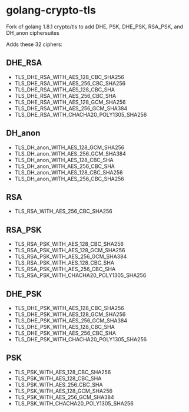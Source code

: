 # golang-crypto-tls
Fork of golang 1.8.1 crypto/tls to add DHE, PSK, DHE_PSK, RSA_PSK, and DH_anon ciphersuites

Adds these 32 ciphers:
## DHE_RSA
* TLS_DHE_RSA_WITH_AES_128_CBC_SHA256
* TLS_DHE_RSA_WITH_AES_256_CBC_SHA256
* TLS_DHE_RSA_WITH_AES_128_CBC_SHA
* TLS_DHE_RSA_WITH_AES_256_CBC_SHA
* TLS_DHE_RSA_WITH_AES_128_GCM_SHA256
* TLS_DHE_RSA_WITH_AES_256_GCM_SHA384
* TLS_DHE_RSA_WITH_CHACHA20_POLY1305_SHA256

## DH_anon
* TLS_DH_anon_WITH_AES_128_GCM_SHA256
* TLS_DH_anon_WITH_AES_256_GCM_SHA384
* TLS_DH_anon_WITH_AES_128_CBC_SHA
* TLS_DH_anon_WITH_AES_256_CBC_SHA
* TLS_DH_anon_WITH_AES_128_CBC_SHA256
* TLS_DH_anon_WITH_AES_256_CBC_SHA256

## RSA
* TLS_RSA_WITH_AES_256_CBC_SHA256

## RSA_PSK
* TLS_RSA_PSK_WITH_AES_128_CBC_SHA256
* TLS_RSA_PSK_WITH_AES_128_GCM_SHA256
* TLS_RSA_PSK_WITH_AES_256_GCM_SHA384
* TLS_RSA_PSK_WITH_AES_128_CBC_SHA
* TLS_RSA_PSK_WITH_AES_256_CBC_SHA
* TLS_RSA_PSK_WITH_CHACHA20_POLY1305_SHA256

## DHE_PSK
* TLS_DHE_PSK_WITH_AES_128_CBC_SHA256
* TLS_DHE_PSK_WITH_AES_128_GCM_SHA256
* TLS_DHE_PSK_WITH_AES_256_GCM_SHA384
* TLS_DHE_PSK_WITH_AES_128_CBC_SHA
* TLS_DHE_PSK_WITH_AES_256_CBC_SHA
* TLS_DHE_PSK_WITH_CHACHA20_POLY1305_SHA256

## PSK
* TLS_PSK_WITH_AES_128_CBC_SHA256
* TLS_PSK_WITH_AES_128_CBC_SHA
* TLS_PSK_WITH_AES_256_CBC_SHA
* TLS_PSK_WITH_AES_128_GCM_SHA256
* TLS_PSK_WITH_AES_256_GCM_SHA384
* TLS_PSK_WITH_CHACHA20_POLY1305_SHA256
